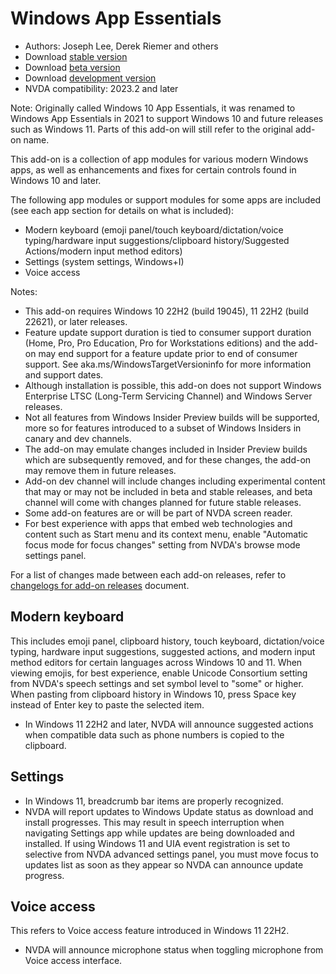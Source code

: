 # Windows App Essentials

* Authors: Joseph Lee, Derek Riemer and others
* Download [stable version][1]
* Download [beta version][2]
* Download [development version][3]
* NVDA compatibility: 2023.2 and later

Note: Originally called Windows 10 App Essentials, it was renamed to Windows App Essentials in 2021 to support Windows 10 and future releases such as Windows 11. Parts of this add-on will still refer to the original add-on name.

This add-on is a collection of app modules for various modern Windows apps, as well as enhancements and fixes for certain controls found in Windows 10 and later.

The following app modules or support modules for some apps are included (see each app section for details on what is included):

* Modern keyboard (emoji panel/touch keyboard/dictation/voice typing/hardware input suggestions/clipboard history/Suggested Actions/modern input method editors)
* Settings (system settings, Windows+I)
* Voice access

Notes:

* This add-on requires Windows 10 22H2 (build 19045), 11 22H2 (build 22621), or later releases.
* Feature update support duration is tied to consumer support duration (Home, Pro, Pro Education, Pro for Workstations editions) and the add-on may end support for a feature update prior to end of consumer support. See aka.ms/WindowsTargetVersioninfo for more information and support dates.
* Although installation is possible, this add-on does not support Windows Enterprise LTSC (Long-Term Servicing Channel) and Windows Server releases.
* Not all features from Windows Insider Preview builds will be supported, more so for features introduced to a subset of Windows Insiders in canary and dev channels.
* The add-on may emulate changes included in Insider Preview builds which are subsequently removed, and for these changes, the add-on may remove them in future releases.
* Add-on dev channel will include changes including experimental content that may or may not be included in beta and stable releases, and beta channel will come with changes planned for future stable releases.
* Some add-on features are or will be part of NVDA screen reader.
* For best experience with apps that embed web technologies and content such as Start menu and its context menu, enable "Automatic focus mode for focus changes" setting from NVDA's browse mode settings panel.

For a list of changes made between each add-on releases, refer to [changelogs for add-on releases][4] document.

## Modern keyboard

This includes emoji panel, clipboard history, touch keyboard, dictation/voice typing, hardware input suggestions, suggested actions, and modern input method editors for certain languages across Windows 10 and 11. When viewing emojis, for best experience, enable Unicode Consortium setting from NVDA's speech settings and set symbol level to "some" or higher. When pasting from clipboard history in Windows 10, press Space key instead of Enter key to paste the selected item.

* In Windows 11 22H2 and later, NVDA will announce suggested actions when compatible data such as phone numbers is copied to the clipboard.

## Settings

* In Windows 11, breadcrumb bar items are properly recognized.
* NVDA will report updates to Windows Update status as download and install progresses. This may result in speech interruption when navigating Settings app while updates are being downloaded and installed. If using Windows 11 and UIA event registration is set to selective from NVDA advanced settings panel, you must move focus to updates list as soon as they appear so NVDA can announce update progress.

## Voice access

This refers to Voice access feature introduced in Windows 11 22H2.

* NVDA will announce microphone status when toggling microphone from Voice access interface.

[1]: https://www.nvaccess.org/addonStore/legacy?file=wintenApps

[2]: https://www.nvaccess.org/addonStore/legacy?file=wintenApps-beta

[3]: https://www.nvaccess.org/addonStore/legacy?file=wintenApps-dev

[4]: https://github.com/josephsl/wintenapps/wiki/w10changelog
